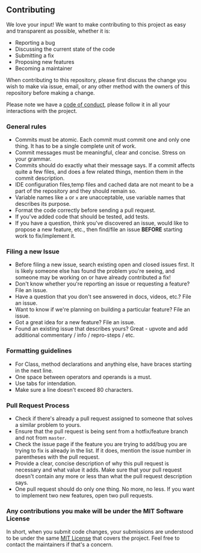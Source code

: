 ## Contributing

We love your input! We want to make contributing to this project as easy and transparent as possible, whether it is:

 - Reporting a bug
 - Discussing the current state of the code
 - Submitting a fix
 - Proposing new features
 - Becoming a maintainer

When contributing to this repository, please first discuss the change you wish to make via issue,
email, or any other method with the owners of this repository before making a change. 

Please note we have a [code of conduct](https://github.com/1StranGe/Chat-Room-101/blob/master/docs/CODE_OF_CONDUCT.md), please follow it in all your interactions with the project.

### General rules

 -  Commits must be atomic. Each commit must commit one and only one thing. It has to be a single complete unit of work.
 -  Commit messages must be meaningful, clear and concise. Stress on your grammar.
 - Commits should do exactly what their message says. If a commit affects quite a few files, and does a few related things, mention them in the commit description.
 -  IDE configuration files,temp files and cached data are not meant to be a part of the repository and they should remain so.
 -  Variable names like `a` or `x` are unacceptable, use variable names that describes its purpose.
 -  Format the code correctly before sending a pull request. 
 -	If you've added code that should be tested, add tests.
 - If you have a question, think you've discovered an issue, would like to propose a new feature, etc., then find/file an issue **BEFORE** starting work to fix/implement it.

 ### Filing a new Issue
 - Before filing a new issue, search existing open and closed issues first. It is  likely someone else has found the problem you're seeing, and someone may be working on or have already contributed a fix!
 - Don't know whether you're reporting an issue or requesting a feature? File an issue.
 - Have a question that you don't see answered in docs, videos, etc.? File an issue.
 - Want to know if we're planning on building a particular feature? File an issue.
 - Got a great idea for a new feature? File an issue.
 - Found an existing issue that describes yours? Great - upvote and add additional commentary / info / repro-steps / etc.
 
 ### Formatting guidelines
 
 - For Class, method declarations and anything else, have braces starting in the next line. 
 - One space between operators and operands is a must.
 - Use tabs for intendation.
 - Make sure a line doesn't exceed 80 characters. 

### Pull Request Process

 -  Check if there's already a pull request assigned to someone that solves a similar problem to yours.
 - Ensure that the pull request is being sent from a hotfix/feature branch and not from `master`.
 - Check the issue page if the feature you are trying to add/bug you are trying to fix is already in the list. If it does, mention the issue number in parentheses with the pull request.
 - Provide a clear, concise description of why this pull request is necessary and what value it adds. Make sure that your pull request doesn't contain any more or less than what the pull request description says.
 - One pull request should do only one thing. No more, no less. If you want to implement two new features, open two pull requests.
 
### Any contributions you make will be under the MIT Software License

In short, when you submit code changes, your submissions are understood to be under the same [MIT License](http://choosealicense.com/licenses/mit/) that covers the project. Feel free to contact the maintainers if that's a concern.